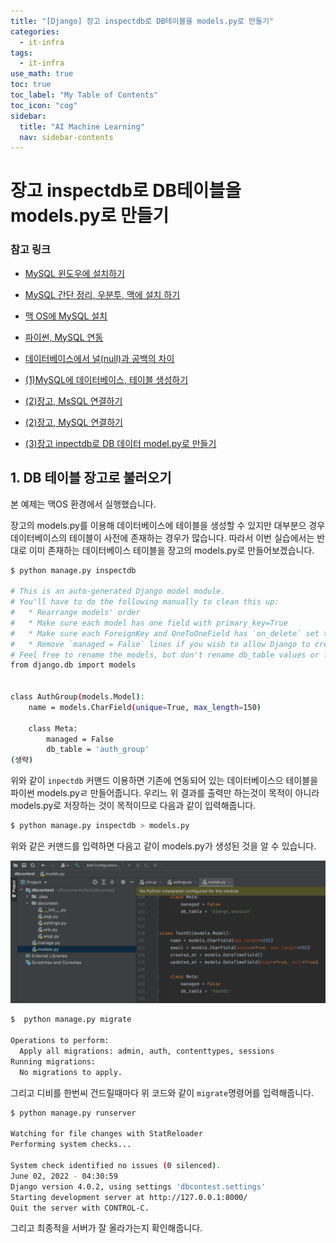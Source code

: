 ```yaml
---
title: "[Django] 장고 inspectdb로 DB테이블을 models.py로 만들기"
categories:
  - it-infra
tags:
  - it-infra
use_math: true
toc: true
toc_label: "My Table of Contents"
toc_icon: "cog"
sidebar:
  title: "AI Machine Learning"
  nav: sidebar-contents
---
```


# 장고 inspectdb로 DB테이블을 models.py로 만들기

### 참고 링크  

* [MySQL 윈도우에 설치하기](https://losskatsu.github.io/it-infra/mysql-install-win/)
* [MySQL 간단 정리, 우분투, 맥에 설치 하기](https://losskatsu.github.io/it-infra/mysql-index/)
* [맥 OS에 MySQL 설치](https://losskatsu.github.io/it-infra/mysql-install-mac/)

* [파이썬, MySQL 연동](https://losskatsu.github.io/programming/py-db-conn/)
* [데이터베이스에서 널(null)과 공백의 차이](https://losskatsu.github.io/it-infra/db-null/)

* [(1)MySQL에 데이터베이스, 테이블 생성하기](https://losskatsu.github.io/it-infra/mysql-create-db/)
* [(2)장고, MsSQL 연결하기](https://losskatsu.github.io/it-infra/mssql-django-conn/)
* [(2)장고, MySQL 연결하기](https://losskatsu.github.io/it-infra/mysql-django-conn/)
* [(3)장고 inpectdb로 DB 데이터 model.py로 만들기](https://losskatsu.github.io/it-infra/django-inspectdb/)

## 1. DB 테이블 장고로 불러오기

본 예제는 맥OS 환경에서 실행했습니다.

장고의 models.py를 이용해 데이터베이스에 테이블을 생성할 수 있지만 
대부분으 경우 데이터베이스의 테이블이 사전에 존재하는 경우가 많습니다. 
따라서 이번 실습에서는 반대로 이미 존재하는 데이터베이스 테이블을 장고의 models.py로 만들어보겠습니다.

```bash
$ python manage.py inspectdb

# This is an auto-generated Django model module.
# You'll have to do the following manually to clean this up:
#   * Rearrange models' order
#   * Make sure each model has one field with primary_key=True
#   * Make sure each ForeignKey and OneToOneField has `on_delete` set to the desired behavior
#   * Remove `managed = False` lines if you wish to allow Django to create, modify, and delete the table
# Feel free to rename the models, but don't rename db_table values or field names.
from django.db import models


class AuthGroup(models.Model):
    name = models.CharField(unique=True, max_length=150)

    class Meta:
        managed = False
        db_table = 'auth_group'
(생략)
```

위와 같이 ```inpectdb``` 커맨드 이용하면 기존에 연동되어 있는 데이터베이스으 테이블을 파이썬 models.pyㄹ 만들어줍니다. 
우리느 위 결과를 출력만 하는것이 목적이 아니라 models.py로 저장하는 것이 목적이므로 다음과 같이 입력해줍니다. 


```bash
$ python manage.py inspectdb > models.py
```

위와 같은 커맨드를 입력하면 다음고 같이 models.py가 생성된 것을 알 수 있습니다. 

<center><img src="/assets/images/infra/django-inspectdb/inspectdb01.png" width="800"></center>


```bash
$  python manage.py migrate

Operations to perform:
  Apply all migrations: admin, auth, contenttypes, sessions
Running migrations:
  No migrations to apply.
```

그리고 디비를 한번씨 건드릴때마다 위 코드와 같이 ```migrate```명령어를 입력해줍니다. 

```bash
$ python manage.py runserver

Watching for file changes with StatReloader
Performing system checks...

System check identified no issues (0 silenced).
June 02, 2022 - 04:30:59
Django version 4.0.2, using settings 'dbcontest.settings'
Starting development server at http://127.0.0.1:8000/
Quit the server with CONTROL-C.
```

그리고 최종적을 서버가 잘 올라가는지 확인해줍니다. 




